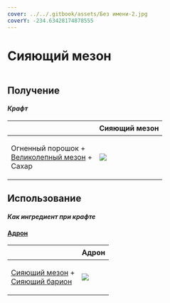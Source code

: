 ```yaml
---
cover: ../../.gitbook/assets/Без имени-2.jpg
coverY: -234.63428174878555
---
```


# Сияющий мезон

<figure><img src="../../.gitbook/assets/meson_5_128.png" alt=""><figcaption></figcaption></figure>

## Получение

#### _Крафт_

| ㅤ                                                                                   |  Сияющий мезон                          |
| ----------------------------------------------------------------------------------- | --------------------------------------- |
| <p>Огненный порошок +<br><a href="meson_4.md">Великолепный мезон</a> +<br>Сахар</p> | ![](../../.gitbook/assets/meson\_5.png) |

## Использование

#### _Как ингредиент при крафте_

#### [Адрон](hadron.md)

| ㅤ                                                                                           |  Адрон                                |
| ------------------------------------------------------------------------------------------- | ------------------------------------- |
| <p><a href="meson_5.md">Сияющий мезон</a> +<br><a href="baryon_5.md">Сияющий барион</a></p> | ![](../../.gitbook/assets/hadron.png) |

